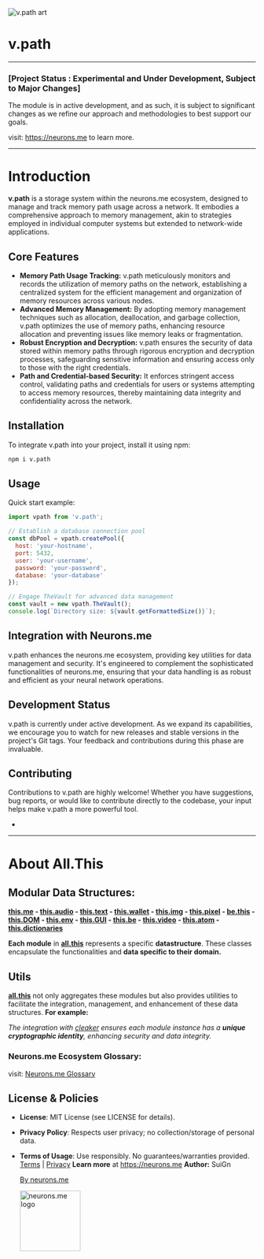 

<img src="https://suign.github.io/assets/imgs/v.path.png" alt="v.path art">

# v.path
-----------

### [Project Status : Experimental and Under Development, Subject to Major Changes]
The module is in active development, and as such, it is subject to significant changes as we refine our approach and methodologies to best support our goals.

visit: https://neurons.me to learn more.

----------

# Introduction
**v.path** is a storage system within the neurons.me ecosystem, designed to manage and track memory path usage across a network. It embodies a comprehensive approach to memory management, akin to strategies employed in individual computer systems but extended to network-wide applications.

<!--v.path kind of like c://path.-->

## Core Features
- **Memory Path Usage Tracking:** v.path meticulously monitors and records the utilization of memory paths on the network, establishing a centralized system for the efficient management and organization of memory resources across various nodes.
- **Advanced Memory Management:** By adopting memory management techniques such as allocation, deallocation, and garbage collection, v.path optimizes the use of memory paths, enhancing resource allocation and preventing issues like memory leaks or fragmentation.
- **Robust Encryption and Decryption:** v.path ensures the security of data stored within memory paths through rigorous encryption and decryption processes, safeguarding sensitive information and ensuring access only to those with the right credentials.
- **Path and Credential-based Security:** It enforces stringent access control, validating paths and credentials for users or systems attempting to access memory resources, thereby maintaining data integrity and confidentiality across the network.

## Installation
To integrate v.path into your project, install it using npm:
```bash
npm i v.path
```

## Usage
Quick start example:
```js
import vpath from 'v.path';

// Establish a database connection pool
const dbPool = vpath.createPool({
  host: 'your-hostname',
  port: 5432,
  user: 'your-username',
  password: 'your-password',
  database: 'your-database'
});

// Engage TheVault for advanced data management
const vault = new vpath.TheVault();
console.log(`Directory size: ${vault.getFormattedSize()}`);
```

## Integration with Neurons.me
v.path enhances the neurons.me ecosystem, providing key utilities for data management and security. It's engineered to complement the sophisticated functionalities of neurons.me, ensuring that your data handling is as robust and efficient as your neural network operations.

## Development Status
v.path is currently under active development. As we expand its capabilities, we encourage you to watch for new releases and stable versions in the project's Git tags. Your feedback and contributions during this phase are invaluable.

## Contributing
Contributions to v.path are highly welcome! Whether you have suggestions, bug reports, or would like to contribute directly to the codebase, your input helps make v.path a more powerful tool.

- 

  ----------

  # About All.This

  ## Modular Data Structures:
  **[this.me](https://suign.github.io/this.me)  - [this.audio](https://suign.github.io/this.audio) - [this.text](https://suign.github.io/this.text) - [this.wallet](https://suign.github.io/this.wallet) - [this.img](https://suign.github.io/this.img) - [this.pixel](https://suign.github.io/Pixels) - [be.this](https://suign.github.io/be.this) - [this.DOM](https://suign.github.io/this.DOM) - [this.env](https://suign.github.io/this.env/) - [this.GUI](https://suign.github.io/this.GUI) - [this.be](https://suign.github.io/this.be) - [this.video](https://suign.github.io/this.video) - [this.atom](https://suign.github.io/this.atom) - [this.dictionaries](https://suign.github.io/this.dictionaries/)**

  **Each module** in **[all.this](https://neurons.me/all-this)** represents a specific **datastructure**. These classes encapsulate the functionalities and **data specific to their domain.**

  ## **Utils**
  **[all.this](https://neurons.me/all-this)** not only aggregates these modules but also provides utilities to facilitate the integration, management, and enhancement of these data structures. **For example:**

  *The integration with [cleaker](https://suign.github.io/cleaker/) ensures each module instance has a **unique cryptographic identity**, enhancing security and data integrity.*

  ### Neurons.me Ecosystem Glossary:
  visit: [Neurons.me Glossary](https://suign.github.io/neurons.me/Glossary) 

  ## License & Policies
  - **License**: MIT License (see LICENSE for details).
  - **Privacy Policy**: Respects user privacy; no collection/storage of personal data.
  - **Terms of Usage**: Use responsibly. No guarantees/warranties provided. [Terms](https://www.neurons.me/terms-of-use) | [Privacy](https://www.neurons.me/privacy-policy)
    **Learn more** at https://neurons.me
    **Author:** SuiGn

    [By neurons.me](https://neurons.me)

    <img src="https://suign.github.io/neurons.me/neurons_logo.png" alt="neurons.me logo" width="123" height="123" style="width123px; height:123px;">

